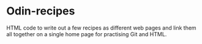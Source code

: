 # Odin-recipes
HTML code to write out a few recipes as different web pages and link them all together on a single home page for practising Git and HTML.
